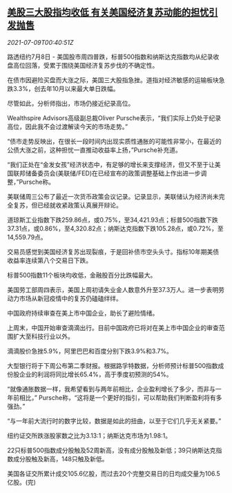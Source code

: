 <!--1625792462000-->
[美股三大股指均收低 有关美国经济复苏动能的担忧引发抛售](https://cn.reuters.com/article/usa-stock-0708-thur-idCNKCS2EF01B)
------

<div><i>2021-07-09T00:40:51Z</i></div><p>路透纽约7月8日 - 美国股市周四普跌，标普500指数和纳斯达克指数均从纪录收盘高位回落，受累于围绕美国经济复苏步伐的不确定性。</p><p>在债市因避险买盘而大涨之际，美国三大股指急挫。道指对经济敏感的运输板块急跌3.3%，创去年10月以来最大单日跌幅。</p><p>尽管如此，分析师指出，市场仍接近纪录高位。</p><p>Wealthspire Advisors高级副总裁Oliver Pursche表示，“我们实际上仍处于纪录高位，因此我不会过渡解读今天的市场走势。”</p><p>“债市走势反映出，在很长一段时间内出现实质性通胀的可能性非常小，在最近的公债大涨之前，这种担忧一直推动收益率上扬，”Pursche补充道。</p><p>“我们正处在“金发女孩”经济状态中，有足够的增长来支撑经济，但又不至于让美国联邦储备委员会(美联储/FED)在已经宣布的政策调整基础上作出进一步调整，”Pursche称。</p><p>美联储周三公布了最近一次货币政策会议记录。记录显示，美联储认为经济尚未完全复苏，但已经就收紧政策认真展开辩论。</p><p>道琼斯工业指数下跌259.86点，或0.75%，至34,421.93点；标普500指数下跌37.31点，或0.86%，至4,320.82点；纳斯达克指数下跌105.28点，或0.72%，至14,559.79点。</p><p>交易员感觉到美国经济复苏出现裂痕，于是回补债市空头头寸。指标10年期美债收益率连续第八个交易日下跌。</p><p>标普500指数11个板块均收低，金融股百分比跌幅最大。</p><p>美国劳工部周四表示，美国上周初请失业金人数意外升至37.3万人。进一步表明劳动力市场从新冠疫情中的复苏仍磕磕绊绊。</p><p>中国政府持续审查在美上市中国企业，助长了避险情绪。</p><p>上周末，中国开始审查滴滴出行。目前中国政府已将对在美上市中国企业的审查范围扩大至科技行业以外。</p><p>滴滴股价急挫5.9%，阿里巴巴和百度分别下跌3.9%和3.7%。</p><p>大型银行将于下周公布第二季财报。根据路孚特数据，分析师预计标普500指数成份股企业的利润将同比增长65.4%，高于季度初预测的54%。</p><p>“就像通胀数据一样，我希望看到与两年前相比，企业盈利增长了多少，而非与一年前相比，” Pursche称，“这将是一个更好的指引，可以帮助我们判断盈利将有多强劲。”</p><p>“与一年前大流行时的数字比较，数据是如此的扭曲，以至于它们几乎无关紧要。”</p><p>纽约证交所跌涨股家数之比为3.13:1；纳斯达克市场为1.98:1。</p><p>22只标普500指数成分股触及52周新高，没有成分股触及新低；39只纳斯达克指数成分股触及新高，148只触及新低。</p><p>美国各证交所累计成交105.6亿股，而过去20个完整交易日的日均成交量为106.5亿股。(完)</p>
